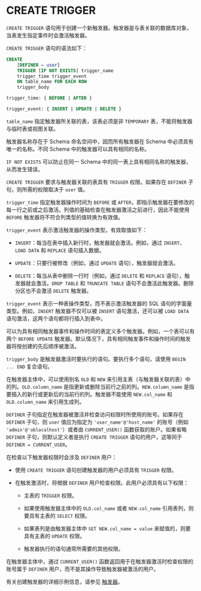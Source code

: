 # CREATE TRIGGER 

`CREATE TRIGGER` 语句用于创建一个新触发器。触发器是与表关联的数据库对象，当表发生指定事件时会激活触发器。

`CREATE TRIGGER` 语句的语法如下：

```sql
CREATE
    [DEFINER = user]
    TRIGGER [IF NOT EXISTS] trigger_name
    trigger_time trigger_event
    ON table_name FOR EACH ROW
    trigger_body

trigger_time: { BEFORE | AFTER }

trigger_event: { INSERT | UPDATE | DELETE }


```

<!--4.1支持 trigger_order: { FOLLOWS | PRECEDES } other_trigger_name-->

`table_name` 指定触发器所关联的表，该表必须是非 `TEMPORARY` 表，不能将触发器与临时表或视图关联。

触发器名称存在于 Schema 命名空间中，因而所有触发器在 Schema 中必须具有唯一的名称。不同 Schema 中的触发器可以具有相同的名称。

`IF NOT EXISTS` 可以防止在同一 Schema 中的同一表上具有相同名称的触发器，从而发生错误。

`CREATE TRIGGER` 要求与触发器关联的表具有 `TRIGGER` 权限。如果存在 `DEFINER` 子句，则所需的权限取决于 `user` 值。

`trigger_time` 指定触发器操作时间为 `BEFORE` 或 `AFTER`，即指示触发器在要修改的每一行之前或之后激活。列值的基础检查在触发器激活之前进行，因此不能使用 `BEFORE` 触发器将不符合列类型的值转换为有效值。

`trigger_event` 表示激活触发器的操作类型，有效取值如下：

* `INSERT`：每当在表中插入新行时，触发器就会激活。例如，通过 `INSERT`、`LOAD DATA` 和 `REPLACE` 语句插入数据。

* `UPDATE`：只要行被修改（例如，通过 `UPDATE` 语句），触发器就会激活。

* `DELETE`：每当从表中删除一行时（例如，通过 `DELETE` 和 `REPLACE` 语句），触发器就会激活。`DROP TABLE` 和 `TRUNCATE TABLE` 语句不会激活此触发器。删除分区也不会激活 `DELETE` 触发器。


`trigger_event` 表示一种表操作类型，而不表示激活触发器的 SQL 语句的字面量类型。例如，`INSERT` 触发器不仅可以被 `INSERT` 语句激活，还可以被 `LOAD DATA` 语句激活，这两个语句都将行插入到表中。

可以为具有相同触发器事件和操作时间的表定义多个触发器。例如，一个表可以有两个 `BEFORE UPDATE` 触发器。默认情况下，具有相同触发事件和操作时间的触发器将按创建的先后顺序被激活。

<!--4.1支持`trigger_order` 子句可以通过关键字 `FOLLOWS` 和 `PRECEDES` 指定具有相同触发器事件和操作时间的触发器顺序。`FOLLOWS` 关键字表示新触发器将在现有触发器之后激活。`PRECEDES` 关键字表示新触发器在现有触发器之前激活。-->

`trigger_body` 是触发器激活时要执行的语句。要执行多个语句，请使用 `BEGIN ... END` 复合语句。

在触发器主体中，可以使用别名 `OLD` 和 `NEW` 来引用主表（与触发器关联的表）中的列。`OLD.column_name` 是指更新或删除当前行之前的列。`NEW.column_name` 是指要插入的新行或更新后的当前行的列。触发器不能使用 `NEW.col_name` 和 `OLD.column_name` 来引用生成列。

`DEFINER` 子句指定在触发器被激活并检查访问权限时所使用的账号。如果存在 `DEFINER` 子句，则 `user` 值应为指定为 `'user_name'@'host_name'` 的账号（例如 `'admin'@'oblocalhost'`）或者由 `CURRENT_USER()` 函数获取的账户。如果省略 `DEFINER` 子句，则默认定义者是执行 `CREATE TRIGGER` 语句的用户，这等同于 `DEFINER = CURRENT_USER`。

在检查以下触发器权限时会涉及 `DEFINER` 用户：

* 使用 `CREATE TRIGGER` 语句创建触发器的用户必须具有 `TRIGGER` 权限。

* 在触发激活时，将根据 `DEFINER` 用户检查权限。此用户必须具有以下权限：

  * 主表的 `TRIGGER` 权限。
  
  * 如果使用触发器主体中的 `OLD.col_name` 或者 `NEW.col_name` 引用表列，则要具有主表的 `SELECT` 权限。
  
  * 如果表列是由触发器主体中 `SET NEW.col_name = value` 来赋值的，则要具有主表的 `UPDATE` 权限。
  
  * 触发器执行的语句通常所需要的其他权限。


在触发器主体中，通过 `CURRENT_USER()` 函数返回用于在触发器激活时检查权限的账号属于 `DEFINER` 用户，而不是其操作导致触发器被激活的用户。

有关创建触发器的详细示例信息，请参见 [触发器](../2.storage-object/5.pl-trigger.md)。
